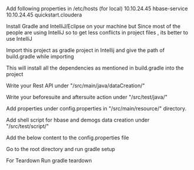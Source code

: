 Add following properties in /etc/hosts (for local)
10.10.24.45 hbase-service
10.10.24.45 quickstart.cloudera

Install Gradle and IntelliJ/Eclipse on your machine but Since most of the people are using IntelliJ so to get less conflicts in project files , its better to use IntelliJ

Import this project as gradle project in Intellij and give the path of build.gradle while importing

This will install all the dependencies as mentioned in build.gradle into the project

Write your Rest API  under "/src/main/java/dataCreation/"

Write your beforesuite and aftersuite action under "/src/test/java/"

Add properties under config.properties in "/src/main/resource/" directory.

Add shell script for hbase and demogs data creation under "/src/test/script/"

Add the below content to the config.properties file




Go to the root directory and run 
gradle setup

For Teardown Run 
gradle teardown
